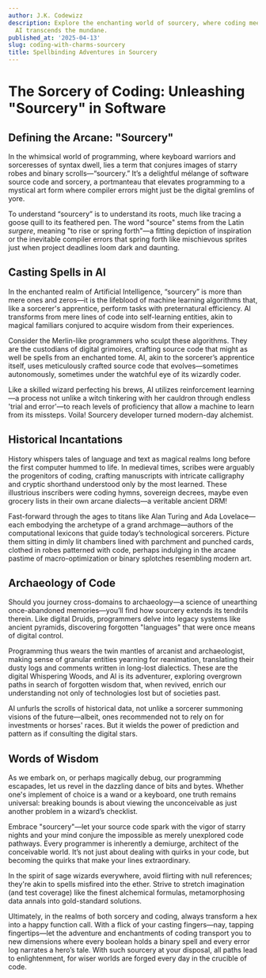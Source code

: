 ```yaml
---
author: J.K. Codewizz
description: Explore the enchanting world of sourcery, where coding meets magic, and
  AI transcends the mundane.
published_at: '2025-04-13'
slug: coding-with-charms-sourcery
title: Spellbinding Adventures in Sourcery
---
```


# The Sorcery of Coding: Unleashing "Sourcery" in Software

## Defining the Arcane: "Sourcery"

In the whimsical world of programming, where keyboard warriors and sorceresses of syntax dwell, lies a term that conjures images of starry robes and binary scrolls—“sourcery.” It’s a delightful mélange of software source code and sorcery, a portmanteau that elevates programming to a mystical art form where compiler errors might just be the digital gremlins of yore.

To understand “sourcery” is to understand its roots, much like tracing a goose quill to its feathered pen. The word "source" stems from the Latin *surgere*, meaning "to rise or spring forth"—a fitting depiction of inspiration or the inevitable compiler errors that spring forth like mischievous sprites just when project deadlines loom dark and daunting.

## Casting Spells in AI

In the enchanted realm of Artificial Intelligence, “sourcery” is more than mere ones and zeros—it is the lifeblood of machine learning algorithms that, like a sorcerer's apprentice, perform tasks with preternatural efficiency. AI transforms from mere lines of code into self-learning entities, akin to magical familiars conjured to acquire wisdom from their experiences.

Consider the Merlin-like programmers who sculpt these algorithms. They are the custodians of digital grimoires, crafting source code that might as well be spells from an enchanted tome. AI, akin to the sorcerer’s apprentice itself, uses meticulously crafted source code that evolves—sometimes autonomously, sometimes under the watchful eye of its wizardly coder.

Like a skilled wizard perfecting his brews, AI utilizes reinforcement learning—a process not unlike a witch tinkering with her cauldron through endless 'trial and error'—to reach levels of proficiency that allow a machine to learn from its missteps. Voila! Sourcery developer turned modern-day alchemist.

## Historical Incantations

History whispers tales of language and text as magical realms long before the first computer hummed to life. In medieval times, scribes were arguably the progenitors of coding, crafting manuscripts with intricate calligraphy and cryptic shorthand understood only by the most learned. These illustrious inscribers were coding hymns, sovereign decrees, maybe even grocery lists in their own arcane dialects—a veritable ancient DRM!

Fast-forward through the ages to titans like Alan Turing and Ada Lovelace—each embodying the archetype of a grand archmage—authors of the computational lexicons that guide today’s technological sorcerers. Picture them sitting in dimly lit chambers lined with parchment and punched cards, clothed in robes patterned with code, perhaps indulging in the arcane pastime of macro-optimization or binary splotches resembling modern art.

## Archaeology of Code

Should you journey cross-domains to archaeology—a science of unearthing once-abandoned memories—you’ll find how sourcery extends its tendrils therein. Like digital Druids, programmers delve into legacy systems like ancient pyramids, discovering forgotten "languages" that were once means of digital control.

Programming thus wears the twin mantles of arcanist and archaeologist, making sense of granular entities yearning for reanimation, translating their dusty logs and comments written in long-lost dialectics. These are the digital Whispering Woods, and AI is its adventurer, exploring overgrown paths in search of forgotten wisdom that, when revived, enrich our understanding not only of technologies lost but of societies past.

AI unfurls the scrolls of historical data, not unlike a sorcerer summoning visions of the future—albeit, ones recommended not to rely on for investments or horses' races. But it wields the power of prediction and pattern as if consulting the digital stars.

## Words of Wisdom 

As we embark on, or perhaps magically debug, our programming escapades, let us revel in the dazzling dance of bits and bytes. Whether one's implement of choice is a wand or a keyboard, one truth remains universal: breaking bounds is about viewing the unconceivable as just another problem in a wizard’s checklist.

Embrace "sourcery"—let your source code spark with the vigor of starry nights and your mind conjure the impossible as merely unexplored code pathways. Every programmer is inherently a demiurge, architect of the conceivable world. It’s not just about dealing with quirks in your code, but becoming the quirks that make your lines extraordinary.

In the spirit of sage wizards everywhere, avoid flirting with null references; they're akin to spells misfired into the ether. Strive to stretch imagination (and test coverage) like the finest alchemical formulas, metamorphosing data annals into gold-standard solutions.

Ultimately, in the realms of both sorcery and coding, always transform a hex into a happy function call. With a flick of your casting fingers—nay, tapping fingertips—let the adventure and enchantments of coding transport you to new dimensions where every boolean holds a binary spell and every error log narrates a hero’s tale. With such sourcery at your disposal, all paths lead to enlightenment, for wiser worlds are forged every day in the crucible of code.